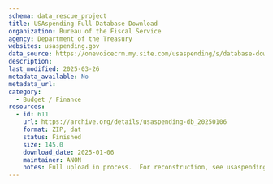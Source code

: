 ```yaml
---
schema: data_rescue_project 
title: USAspending Full Database Download
organization: Bureau of the Fiscal Service
agency: Department of the Treasury
websites: usaspending.gov
data_source: https://onevoicecrm.my.site.com/usaspending/s/database-download
description: 
last_modified: 2025-03-26
metadata_available: No
metadata_url: 
category:
  - Budget / Finance
resources:
  - id: 611
    url: https://archive.org/details/usaspending-db_20250106
    format: ZIP, dat
    status: Finished
    size: 145.0
    download_date: 2025-01-06
    maintainer: ANON
    notes: Full upload in process.  For reconstruction, see usaspending-db-setup.pdf.This is the complete database as of Jan. 6, 2025.
---
```

